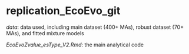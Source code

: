 # replication_EcoEvo_git

*data*: data used, including main dataset (400+ MAs), robust dataset (70+ MAs), and fitted mixture models

*EcoEvoZvalue_esType_V2.Rmd*: the main analytical code
